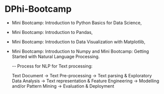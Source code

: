 # DPhi-Bootcamp

- Mini Bootcamp: Introduction to Python Basics for Data Science, 

- Mini Bootcamp: Introduction to Pandas, 

- Mini Bootcamp: Introduction to Data Visualization with Matplotlib, 

- Mini Bootcamp: Introduction to Numpy and Mini Bootcamp: Getting Started with Natural Language Processing.

  -- Process for NLP for Text processing:
  
  Text Document -> Text Pre-processing -> Text parsing & Exploratory Data Analysis -> Text representation & Feature Engineering -> Modelling and/or Pattern Mining -> Evaluation & Deployment
